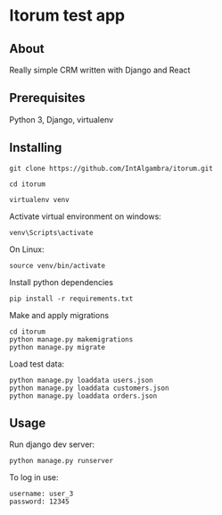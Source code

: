 # Itorum test app

## About <a name = "about"></a>

Really simple CRM written with Django and React

## Prerequisites

Python 3, Django, virtualenv

## Installing

```
git clone https://github.com/IntAlgambra/itorum.git

cd itorum

virtualenv venv
```
Activate virtual environment on windows:
```
venv\Scripts\activate
```
On Linux:
```
source venv/bin/activate
```
Install python dependencies
```
pip install -r requirements.txt
```
Make and apply migrations
```
cd itorum
python manage.py makemigrations
python manage.py migrate
```
Load test data:
```
python manage.py loaddata users.json
python manage.py loaddata customers.json
python manage.py loaddata orders.json
```

## Usage

Run django dev server:
```
python manage.py runserver
```

To log in use:
```
username: user_3
password: 12345
```

